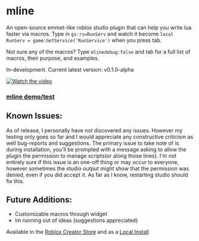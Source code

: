 # mline
An open-source emmet-like roblox studio plugin that can help you write lua faster via macros.
Type in `gs:rs=RunServ` and watch it become `local RunServ = game:GetService('RunService')` when you press tab.

Not sure any of the macros?
Type `mlinedebug:false` and tab for a full list of macros, their purpose, and examples.

In-development. Current latest version: v0.1.0-alpha

[![Watch the video](https://img.youtube.com/vi/TsSA10PSA8Q/maxresdefault.jpg)](https://youtu.be/TsSA10PSA8Q)

### [mline demo/test](https://youtu.be/TsSA10PSA8Q)

## Known Issues:
As of release, I personally have not discovered any issues. However my testing only goes so far and I would appreciate any constructive criticism as well bug-reports and suggestions.
The primary issue to take note of is during installation, you'll be prompted with a message asking to allow the plugin the permission to manage scripts(or along those lines). I'm not entirely sure if this issue is an one-off thing or may occur to everyone, however sometimes the studio output might show that the permission was denied, even if you did accept it. As far as I know, restarting studio should fix this.

## Future Additions:
- Customizable macros through widget
- im running out of ideas (suggestions appreciated)

Available in the [Roblox Creator Store](https://create.roblox.com/store/asset/98933594400163/mline) and as a [Local Install](https://github.com/NewlineVoid/mline/releases/tag/v0.1.0-alpha)
